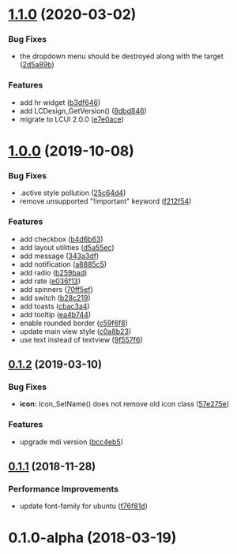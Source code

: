 # [1.1.0](https://github.com/lc-ui/lcui.css/compare/v1.0.0...v1.1.0) (2020-03-02)


### Bug Fixes

* the dropdown menu should be destroyed along with the target ([2d5a89b](https://github.com/lc-ui/lcui.css/commit/2d5a89b))


### Features

* add hr widget ([b3df646](https://github.com/lc-ui/lcui.css/commit/b3df646))
* add LCDesign_GetVersion() ([8dbd846](https://github.com/lc-ui/lcui.css/commit/8dbd846))
* migrate to LCUI 2.0.0 ([e7e0ace](https://github.com/lc-ui/lcui.css/commit/e7e0ace))



# [1.0.0](https://github.com/lc-ui/lcui.css/compare/v0.1.2...v1.0.0) (2019-10-08)


### Bug Fixes

* .active style pollution ([25c64d4](https://github.com/lc-ui/lcui.css/commit/25c64d4))
* remove unsupported "!important" keyword ([f212f54](https://github.com/lc-ui/lcui.css/commit/f212f54))


### Features

* add checkbox ([b4d6b63](https://github.com/lc-ui/lcui.css/commit/b4d6b63))
* add layout utilities ([d5a55ec](https://github.com/lc-ui/lcui.css/commit/d5a55ec))
* add message ([343a3df](https://github.com/lc-ui/lcui.css/commit/343a3df))
* add notification ([a8885c5](https://github.com/lc-ui/lcui.css/commit/a8885c5))
* add radio ([b259bad](https://github.com/lc-ui/lcui.css/commit/b259bad))
* add rate ([e036f13](https://github.com/lc-ui/lcui.css/commit/e036f13))
* add spinners ([70ff5ef](https://github.com/lc-ui/lcui.css/commit/70ff5ef))
* add switch ([b28c219](https://github.com/lc-ui/lcui.css/commit/b28c219))
* add toasts ([cbac3a4](https://github.com/lc-ui/lcui.css/commit/cbac3a4))
* add tooltip ([ea4b744](https://github.com/lc-ui/lcui.css/commit/ea4b744))
* enable rounded border ([c59f6f8](https://github.com/lc-ui/lcui.css/commit/c59f6f8))
* update main view style ([c0a8b23](https://github.com/lc-ui/lcui.css/commit/c0a8b23))
* use text instead of textview ([9f557f6](https://github.com/lc-ui/lcui.css/commit/9f557f6))



## [0.1.2](https://github.com/lc-ui/lcui.css/compare/v0.1.1...v0.1.2) (2019-03-10)


### Bug Fixes

* **icon:** Icon_SetName() does not remove old icon class ([57e275e](https://github.com/lc-ui/lcui.css/commit/57e275e))


### Features

* upgrade mdi version ([bcc4eb5](https://github.com/lc-ui/lcui.css/commit/bcc4eb5))



## [0.1.1](https://github.com/lc-ui/lcui.css/compare/v0.1.0-alpha...v0.1.1) (2018-11-28)


### Performance Improvements

* update font-family for ubuntu ([f76f81d](https://github.com/lc-ui/lcui.css/commit/f76f81d))



# 0.1.0-alpha (2018-03-19)



